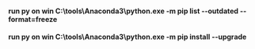 #### run py on win C:\tools\Anaconda3\python.exe -m pip list --outdated --format=freeze
#### run py on win C:\tools\Anaconda3\python.exe -m pip install --upgrade 
